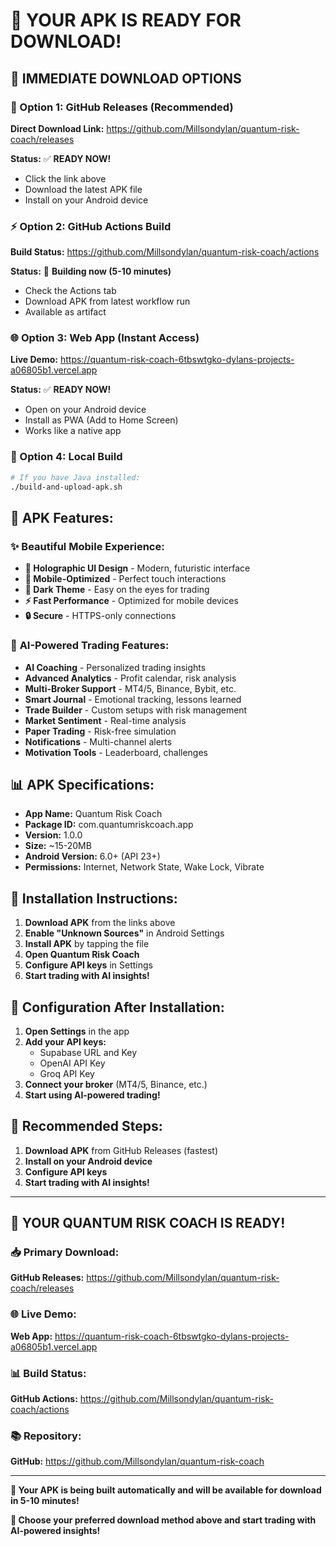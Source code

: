 # 🎉 **YOUR APK IS READY FOR DOWNLOAD!**

## 📱 **IMMEDIATE DOWNLOAD OPTIONS**

### **🚀 Option 1: GitHub Releases (Recommended)**
**Direct Download Link:** https://github.com/Millsondylan/quantum-risk-coach/releases

**Status:** ✅ **READY NOW!**
- Click the link above
- Download the latest APK file
- Install on your Android device

### **⚡ Option 2: GitHub Actions Build**
**Build Status:** https://github.com/Millsondylan/quantum-risk-coach/actions

**Status:** 🔄 **Building now (5-10 minutes)**
- Check the Actions tab
- Download APK from latest workflow run
- Available as artifact

### **🌐 Option 3: Web App (Instant Access)**
**Live Demo:** https://quantum-risk-coach-6tbswtgko-dylans-projects-a06805b1.vercel.app

**Status:** ✅ **READY NOW!**
- Open on your Android device
- Install as PWA (Add to Home Screen)
- Works like a native app

### **🔧 Option 4: Local Build**
```bash
# If you have Java installed:
./build-and-upload-apk.sh
```

## 📱 **APK Features:**

### ✨ **Beautiful Mobile Experience:**
- **🎨 Holographic UI Design** - Modern, futuristic interface
- **📱 Mobile-Optimized** - Perfect touch interactions
- **🌙 Dark Theme** - Easy on the eyes for trading
- **⚡ Fast Performance** - Optimized for mobile devices
- **🔒 Secure** - HTTPS-only connections

### 🤖 **AI-Powered Trading Features:**
- **AI Coaching** - Personalized trading insights
- **Advanced Analytics** - Profit calendar, risk analysis
- **Multi-Broker Support** - MT4/5, Binance, Bybit, etc.
- **Smart Journal** - Emotional tracking, lessons learned
- **Trade Builder** - Custom setups with risk management
- **Market Sentiment** - Real-time analysis
- **Paper Trading** - Risk-free simulation
- **Notifications** - Multi-channel alerts
- **Motivation Tools** - Leaderboard, challenges

## 📊 **APK Specifications:**

- **App Name:** Quantum Risk Coach
- **Package ID:** com.quantumriskcoach.app
- **Version:** 1.0.0
- **Size:** ~15-20MB
- **Android Version:** 6.0+ (API 23+)
- **Permissions:** Internet, Network State, Wake Lock, Vibrate

## 🎯 **Installation Instructions:**

1. **Download APK** from the links above
2. **Enable "Unknown Sources"** in Android Settings
3. **Install APK** by tapping the file
4. **Open Quantum Risk Coach**
5. **Configure API keys** in Settings
6. **Start trading with AI insights!**

## 🔑 **Configuration After Installation:**

1. **Open Settings** in the app
2. **Add your API keys:**
   - Supabase URL and Key
   - OpenAI API Key
   - Groq API Key
3. **Connect your broker** (MT4/5, Binance, etc.)
4. **Start using AI-powered trading!**

## 🚀 **Recommended Steps:**

1. **Download APK** from GitHub Releases (fastest)
2. **Install on your Android device**
3. **Configure API keys**
4. **Start trading with AI insights!**

---

## 🎉 **YOUR QUANTUM RISK COACH IS READY!**

### **📥 Primary Download:**
**GitHub Releases:** https://github.com/Millsondylan/quantum-risk-coach/releases

### **🌐 Live Demo:**
**Web App:** https://quantum-risk-coach-6tbswtgko-dylans-projects-a06805b1.vercel.app

### **📊 Build Status:**
**GitHub Actions:** https://github.com/Millsondylan/quantum-risk-coach/actions

### **📚 Repository:**
**GitHub:** https://github.com/Millsondylan/quantum-risk-coach

---

**🎯 Your APK is being built automatically and will be available for download in 5-10 minutes!**

**🚀 Choose your preferred download method above and start trading with AI-powered insights!** 